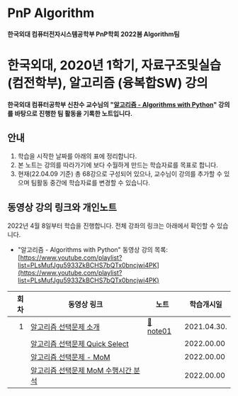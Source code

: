 # PnP Algorithm

#### 한국외대 컴퓨터전자시스템공학부 PnP학회 2022봄 Algorithm팀     

# 한국외대, 2020년 1학기, 자료구조및실습 (컴전학부), 알고리즘 (융복합SW) 강의

#### 한국외대 컴퓨터공학부 신찬수 교수님의 "[알고리즘 - Algorithms with Python](https://www.youtube.com/playlist?list=PLsMufJgu5932XYejsOwcUDJ2F75f56nrl)" 강의를 바탕으로 진행한 팀 활동을 기록한 노트입니다.

## 안내

1. 학습을 시작한 날짜를 아래의 표에 정리합니다.
2. 본 노트는 강의를 따라가기에 보다 수월하게 만드는 학습자료를 목표로 합니다.
3. 현재(22.04.09 기준) 총 68강으로 구성되어 있으나, 교수님이 강의를 추가할 수 있으며 팀활동 중간에 학습자료를 변경할 수 있습니다.

## 동영상 강의 링크와 개인노트

2022년 4월 8일부터 학습을 진행합니다. 전체 강좌의 링크는 아래에서 확인할 수 있습니다.

- "알고리즘 - Algorithms with Python" 동영상 강의 목록: [https://www.youtube.com/playlist?list=PLsMufJgu5933ZkBCHS7bQTx0bncjwi4PK](https://www.youtube.com/playlist?list=PLsMufJgu5933ZkBCHS7bQTx0bncjwi4PK)

| 회차 | 동영상 링크                         | 노트        | 학습개시일        |
| -: | --------------------------------- | ----------- | ----------- |
|  1 | [알고리즘 선택문제 소개](https://youtu.be/iDor8J-p0t4)                    | [:memo: note01]() | 2021.04.30. |
|    | [알고리즘 선택문제 Quick Select](https://youtu.be/ymgm5ER6OuQ)                            |  | 2022.00.00 |
|    | [알고리즘 선택문제 - MoM](https://youtu.be/XeY-dMTQQ2w)                           |  | 2022.00.00 |
|    | [알고리즘 선택문제 MoM 수행시간 분석](https://youtu.be/TD3TMA_lZhA)                           |  | 2022.00.00 |